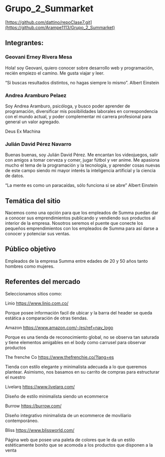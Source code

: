 # Grupo_2_Summarket
[https://github.com/dattino/repoClase7.git](https://github.com/Arampe1113/Grupo_2_Summarket)
## Integrantes:

### Geovani Erney Rivera Mesa 

Hola! soy Geovani, quiero conocer sobre desarrollo web y programación, recién empiezo el camino. Me gusta viajar y leer.

“Si buscas resultados distintos, no hagas siempre lo mismo”. Albert Einstein

### Andrea Aramburo Pelaez

Soy Andrea Aramburo, psicóloga, y busco poder aprender de programación, diversificar mis posiibilidades laborales en correspondencia con el mundo actual, y poder complementar mi carrera profesional para general un valor agregado.

Deus Ex Machina 

### Julián David Pérez Navarro 

Buenas buenas, soy Julián David Pérez. Me encantan los videojuegos, salir con amigos a tomar cerveza y comer, jugar fútbol y ver anime. Me apasiona mucho el tema de la programación y la tecnología, y aprender cosas nuevas de este campo siendo mi mayor interés la inteligencia artificial y la ciencia de datos.

“La mente es como un paracaídas, sólo funciona si se abre” Albert Einstein

## Temática del sitio
Nacemos como una opción para que los empleados de Summa puedan dar a conocer sus emprendimientos publicando y vendiendo sus productos al interior de la empresa. Nosotros seremos el puente que conecte los pequeños emprendimientos con los empleados de Summa para así darse a conocer y potenciar sus ventas. 

## Público objetivo
Empleados de la empresa Summa entre edades de 20 y 50 años tanto hombres como mujeres. 

## Referentes del mercado
Seleccionamos sitios como:

Linio
https://www.linio.com.co/

Porque posee información facil de ubicar y la barra del header se queda estática a comparación de otras tiendas.

Amazon
https://www.amazon.com/-/es/ref=nav_logo

Porque es una tienda de reconocimiento global, no se observa tan saturada y tiene elementos amigables en el body como carrusel para observar productos

The frenche Co
https://www.thefrenchie.co/?lang=es

Tienda con estilo elegante y minimalista adecuada a lo que queremos plantear. Asimismo, nos basamos en su carrito de compras para estructurar el nuestro

Livelarq
https://www.livelarq.com/

Diseño de estilo minimalista siendo un ecommerce

Burrow
https://burrow.com/

Diseño integrativo minimalista de un ecommerce de moviliario contemporáneo. 

Bliss
https://www.blissworld.com/

Página web que posee una paleta de colores que le da un estilo estéticamente bonito que se acomoda a los productos que disponen a la venta
